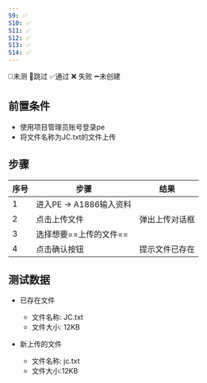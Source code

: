 ```yaml
---
S9: ✅
S10: ✅
S11: ✅
S12: ✅
S13: ✅
S14: ✅
---
```

◻️未测    🚫跳过     ✅通过    ❌ 失败    ➖未创建

## 前置条件

- 使用项目管理员账号登录pe
- 将文件名称为JC.txt的文件上传

## 步骤

| 序号  | 步骤                | 结果      |
| --- | ----------------- | ------- |
| 1   | 进入PE -> A1886输入资料 |         |
| 2   | 点击上传文件            | 弹出上传对话框 |
| 3   | 选择想要==上传的文件==     |         |
| 4   | 点击确认按钮            | 提示文件已存在 |

## 测试数据

- 已存在文件
	- 文件名称: JC.txt
	- 文件大小: 12KB

- 新上传的文件
	- 文件名称: jc.txt
	- 文件大小:12KB
